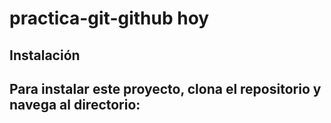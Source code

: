# practica-git-github hoy
## Instalación 
## Para instalar este proyecto, clona el repositorio y navega al directorio: 